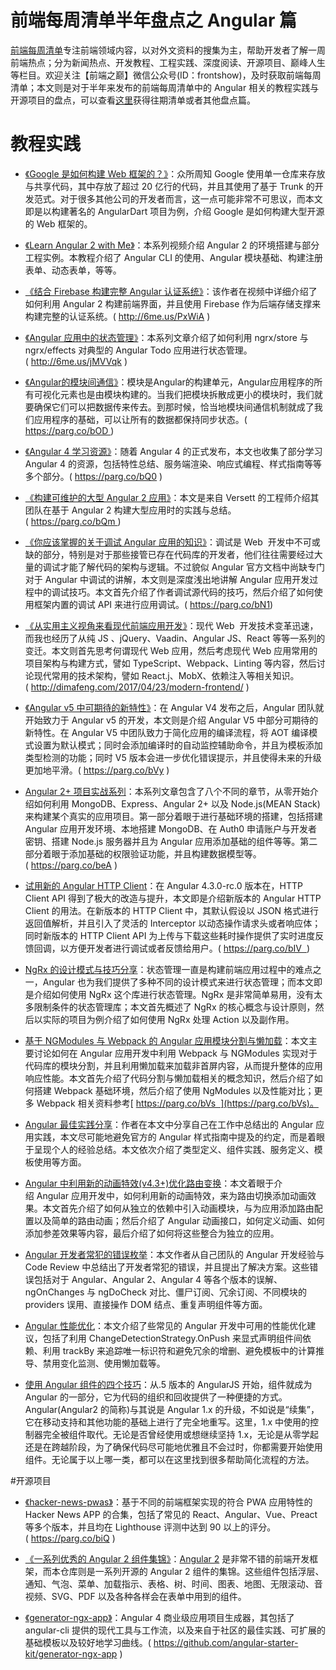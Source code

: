 

# 前端每周清单半年盘点之 Angular 篇


[前端每周清单](http://www.infoq.com/cn/FE-Weekly)专注前端领域内容，以对外文资料的搜集为主，帮助开发者了解一周前端热点；分为新闻热点、开发教程、工程实践、深度阅读、开源项目、巅峰人生等栏目。欢迎关注【前端之巅】微信公众号(ID：frontshow)，及时获取前端每周清单；本文则是对于半年来发布的前端每周清单中的 Angular 相关的教程实践与开源项目的盘点，可以查看[这里](https://parg.co/bh1)获得往期清单或者其他盘点篇。



# 教程实践





- [《Google 是如何构建 Web 框架的？》](https://medium.freecodecamp.com/how-google-builds-a-web-framework-5eeddd691dea#.i0793vc7c)：众所周知 Google 使用单一仓库来存放与共享代码，其中存放了超过 20 亿行的代码，并且其使用了基于 Trunk 的开发范式。对于很多其他公司的开发者而言，这一点可能非常不可思议，而本文即是以构建著名的 AngularDart 项目为例，介绍 Google 是如何构建大型开源的 Web 框架的。




- [《Learn Angular 2 with Me》](https://www.youtube.com/watch?v=QzXdiH3wJp0)：本系列视频介绍 Angular 2 的环境搭建与部分工程实例。本教程介绍了 Angular CLI 的使用、Angular 模块基础、构建注册表单、动态表单，等等。




- [《结合 Firebase 构建完整 Angular 认证系统》](http://6me.us/PxWiA)：该作者在视频中详细介绍了如何利用 Angular 2 构建前端界面，并且使用 Firebase 作为后端存储支撑来构建完整的认证系统。( http://6me.us/PxWiA )




- [《Angular 应用中的状态管理》](http://6me.us/jMVVqk)：本系列文章介绍了如何利用 ngrx/store 与 ngrx/effects 对典型的 Angular Todo 应用进行状态管理。( http://6me.us/jMVVqk )




- [《Angular的模块间通信》](https://parg.co/bOD)：模块是Angular的构建单元，Angular应用程序的所有可视化元素也是由模块构建的。当我们把模块拆散成更小的模块时，我们就要确保它们可以把数据传来传去。到那时候，恰当地模块间通信机制就成了我们应用程序的基础，可以让所有的数据都保持同步状态。( https://parg.co/bOD )




- [《Angular 4 学习资源》](https://parg.co/bQ0)：随着 Angular 4 的正式发布，本文也收集了部分学习 Angular 4 的资源，包括特性总结、服务端渲染、响应式编程、样式指南等等多个部分。( https://parg.co/bQ0 )




- [《构建可维护的大型 Angular 2 应用》](https://parg.co/bQm)：本文是来自 Versett 的工程师介绍其团队在基于 Angular 2 构建大型应用时的实践与总结。( https://parg.co/bQm )



- [《你应该掌握的关于调试 Angular 应用的知识》](https://parg.co/bN1)：调试是 Web  开发中不可或缺的部分，特别是对于那些接管已存在代码库的开发者，他们往往需要经过大量的调试才能了解代码的架构与逻辑。不过貌似 Angular 官方文档中尚缺专门对于 Angular 中调试的讲解，本文则是深度浅出地讲解 Angular 应用开发过程中的调试技巧。本文首先介绍了作者调试源代码的技巧，然后介绍了如何使用框架内置的调试 API 来进行应用调试。( https://parg.co/bN1)




- [《从实用主义视角来看现代前端应用开发》](http://dimafeng.com/2017/04/23/modern-frontend/)：现代 Web  开发技术变革迅速，而我也经历了从纯 JS 、jQuery、Vaadin、Angular JS、React 等等一系列的变迁。本文则首先思考何谓现代 Web 应用，然后考虑现代 Web 应用常用的项目架构与构建方式，譬如 TypeScript、Webpack、Linting 等内容，然后讨论现代常用的技术架构，譬如 React.j、MobX、依赖注入等相关知识。( http://dimafeng.com/2017/04/23/modern-frontend/ )




- [《Angular v5 中可期待的新特性》](https://parg.co/bVy)：在 Angular V4 发布之后，Angular 团队就开始致力于 Angular v5 的开发，本文则是介绍 Angular V5 中部分可期待的新特性。在 Angular V5 中团队致力于简化应用的编译流程，将 AOT 编译模式设置为默认模式；同时会添加编译时的自动监控辅助命令，并且为模板添加类型检测的功能；同时 V5 版本会进一步优化错误提示，并且使得未来的升级更加地平滑。( https://parg.co/bVy )




- [Angular 2+ 项目实战系列](https://parg.co/beA)：本系列文章包含了八个不同的章节，从零开始介绍如何利用 MongoDB、Express、Angular 2+ 以及 Node.js(MEAN Stack)来构建某个真实的应用项目。第一部分着眼于进行基础环境的搭建，包括搭建 Angular 应用开发环境、本地搭建 MongoDB、在 Auth0 申请账户与开发者密钥、搭建 Node.js 服务器并且为 Angular 应用添加基础的组件等等。第二部分着眼于添加基础的权限验证功能，并且构建数据模型等。( https://parg.co/beA )




- [试用新的 Angular HTTP Client](https://parg.co/bIV)：在 Angular 4.3.0-rc.0 版本在，HTTP Client API 得到了极大的改造与提升，本文即是介绍新版本的 Angular HTTP Client 的用法。在新版本的 HTTP Client 中，其默认假设以 JSON 格式进行返回值解析，并且引入了灵活的 Interceptor 以动态操作请求头或者响应体；同时新版本的 HTTP Client API 为上传与下载这些耗时操作提供了实时进度反馈回调，以方便开发者进行调试或者反馈给用户。( https://parg.co/bIV  )




- [NgRx 的设计模式与技巧分享](https://blog.nrwl.io/ngrx-patterns-and-techniques-f46126e2b1e5)：状态管理一直是构建前端应用过程中的难点之一，Angular 也为我们提供了多种不同的设计模式来进行状态管理；而本文即是介绍如何使用 NgRx 这个库进行状态管理。NgRx 是非常简单易用，没有太多限制条件的状态管理库；本文首先概述了 NgRx 的核心概念与设计原则，然后以实际的项目为例介绍了如何使用 NgRx 处理 Action 以及副作用。


- [基于 NGModules 与 Webpack 的 Angular 应用模块分割与懒加载](https://toddmotto.com/lazy-loading-angular-code-splitting-webpack)：本文主要讨论如何在 Angular 应用开发中利用 Webpack 与 NGModules 实现对于代码库的模块分割，并且利用懒加载来加载非首屏内容，从而提升整体的应用响应性能。本文首先介绍了代码分割与懒加载相关的概念知识，然后介绍了如何搭建 Webpack 基础环境，然后介绍了使用 NgModules 以及性能对比；更多 Webpack 相关资料参考[ https://parg.co/bVs  ](https://parg.co/bVs)。




- [Angular 最佳实践分享](https://codeburst.io/angular-best-practices-4bed7ae1d0b7)：作者在本文中分享自己在工作中总结出的 Angular 应用实践，本文尽可能地避免官方的 Angular 样式指南中提及的约定，而是着眼于呈现个人的经验总结。本文依次介绍了类型定义、组件实践、服务定义、模板使用等方面。




- [Angular 中利用新的动画特效(v4.3+)优化路由变换](https://parg.co/bg6)：本文着眼于介绍 Angular 应用开发中，如何利用新的动画特效，来为路由切换添加动画效果。本文首先介绍了如何从独立的依赖中引入动画模块，与为应用添加路由配置以及简单的路由动画；然后介绍了 Angular 动画接口，如何定义动画、如何添加参差效果等内容，最后介绍了如何将这些整合为独立的应用。




- [Angular 开发者常犯的错误枚举](https://parg.co/bg5)：本文作者从自己团队的 Angular 开发经验与 Code Review 中总结出了开发者常犯的错误，并且提出了解决方案。这些错误包括对于 Angular、Angular 2、Angular 4 等各个版本的误解、ngOnChanges 与 ngDoCheck 对比、僵尸订阅、冗余订阅、不同模块的 providers 误用、直接操作 DOM 结点、重复声明组件等方面。




- [Angular 性能优化](https://parg.co/bFs)：本文介绍了些常见的 Angular 开发中可用的性能优化建议，包括了利用 ChangeDetectionStrategy.OnPush 来显式声明组件间依赖、利用 trackBy 来追踪唯一标识符和避免冗余的增删、避免模板中的计算推导、禁用变化监测、使用懒加载等。




- [使用 Angular 组件的四个技巧](https://parg.co/bjD)：从.5 版本的 AngularJS 开始，组件就成为 Angular 的一部分，它为代码的组织和回收提供了一种便捷的方式。Angular(Angular2 的简称)与其说是 Angular 1.x 的升级，不如说是“续集”，它在移动支持和其他功能的基础上进行了完全地重写。这里，1.x 中使用的控制器完全被组件取代。无论是否曾经使用或想继续坚持 1.x，无论是从零学起还是在跨越阶段，为了确保代码尽可能地优雅且不会过时，你都需要开始使用组件。无论属于以上哪一类，都可以在这里找到很多帮助简化流程的方法。



#开源项目



- [《hacker-news-pwas》](https://parg.co/biQ)：基于不同的前端框架实现的符合 PWA 应用特性的 Hacker News APP 的合集，包括了常见的 React、Angular、Vue、Preact 等多个版本，并且均在 Lighthouse 评测中达到 90 以上的评分。( https://parg.co/biQ )




- [《一系列优秀的 Angular 2 组件集锦》](https://github.com/brillout/awesome-angular-components)：[Angular 2](https://angular.io/) 是非常不错的前端开发框架，而本仓库则是一系列开源的 Angular 2 组件的集锦。这些组件包括浮层、通知、气泡、菜单、加载指示、表格、树、时间、图表、地图、无限滚动、音视频、SVG、PDF 以及各种各样会在表单中用到的组件。



- [《generator-ngx-app》](https://github.com/angular-starter-kit/generator-ngx-app)：Angular 4 商业级应用项目生成器，其包括了 angular-cli 提供的现代工具与工作流，以及来自于社区的最佳实践、可扩展的基础模板以及较好地学习曲线。( https://github.com/angular-starter-kit/generator-ngx-app )


